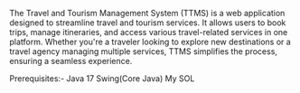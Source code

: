 The Travel and Tourism Management System (TTMS) is a web application designed to streamline travel and tourism services. It allows users to book trips, manage itineraries, and access various travel-related services in one platform. Whether you're a traveler looking to explore new destinations or a travel agency managing multiple services, TTMS simplifies the process, ensuring a seamless experience.

Prerequisites:-
Java 17
Swing(Core Java)
My SOL
